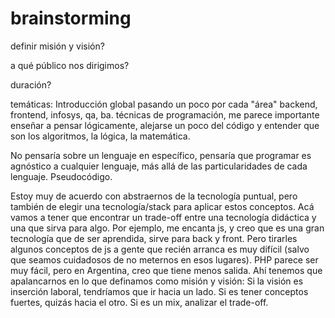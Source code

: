 # brainstorming

definir misión y visión?

a qué público nos dirigimos? 

duración?

temáticas: 
Introducción global pasando un poco por cada "área" backend, frontend, infosys, qa, ba.
técnicas de programación, me parece importante enseñar a pensar lógicamente, alejarse un poco del código y entender que son los algoritmos, la lógica, la matemática.

No pensaría sobre un lenguaje en específico, pensaría que programar es agnóstico a cualquier lenguaje, más allá de las particularidades de cada lenguaje. Pseudocódigo.

Estoy muy de acuerdo con abstraernos de la tecnología puntual, pero también de elegir una tecnología/stack para aplicar estos conceptos. Acá vamos a tener que encontrar un trade-off entre una tecnología didáctica y una que sirva para algo. Por ejemplo, me encanta js, y creo que es una gran tecnología que de ser aprendida, sirve para back y front. Pero tirarles algunos conceptos de js a gente que recién arranca es muy difícil (salvo que seamos cuidadosos de no meternos en esos lugares). PHP parece ser muy fácil, pero en Argentina, creo que tiene menos salida. Ahí tenemos que apalancarnos en lo que definamos como misión y visión: Si la visión es inserción laboral, tendríamos que ir hacia un lado. Si es tener conceptos fuertes, quizás hacia el otro. Si es un mix, analizar el trade-off. 

